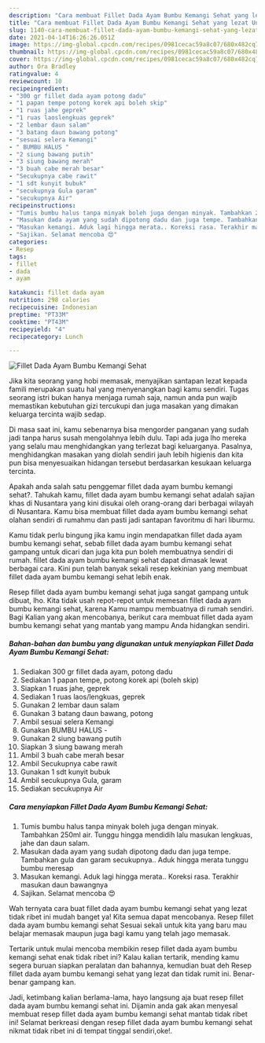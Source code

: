 ```yaml
---
description: "Cara membuat Fillet Dada Ayam Bumbu Kemangi Sehat yang lezat Untuk Jualan"
title: "Cara membuat Fillet Dada Ayam Bumbu Kemangi Sehat yang lezat Untuk Jualan"
slug: 1140-cara-membuat-fillet-dada-ayam-bumbu-kemangi-sehat-yang-lezat-untuk-jualan
date: 2021-04-14T16:26:26.051Z
image: https://img-global.cpcdn.com/recipes/0981cecac59a8c07/680x482cq70/fillet-dada-ayam-bumbu-kemangi-sehat-foto-resep-utama.jpg
thumbnail: https://img-global.cpcdn.com/recipes/0981cecac59a8c07/680x482cq70/fillet-dada-ayam-bumbu-kemangi-sehat-foto-resep-utama.jpg
cover: https://img-global.cpcdn.com/recipes/0981cecac59a8c07/680x482cq70/fillet-dada-ayam-bumbu-kemangi-sehat-foto-resep-utama.jpg
author: Ora Bradley
ratingvalue: 4
reviewcount: 10
recipeingredient:
- "300 gr fillet dada ayam potong dadu"
- "1 papan tempe potong korek api boleh skip"
- "1 ruas jahe geprek"
- "1 ruas laoslengkuas geprek"
- "2 lembar daun salam"
- "3 batang daun bawang potong"
- "sesuai selera Kemangi"
- " BUMBU HALUS "
- "2 siung bawang putih"
- "3 siung bawang merah"
- "3 buah cabe merah besar"
- "Secukupnya cabe rawit"
- "1 sdt kunyit bubuk"
- "secukupnya Gula garam"
- "secukupnya Air"
recipeinstructions:
- "Tumis bumbu halus tanpa minyak boleh juga dengan minyak. Tambahkan 250ml air. Tunggu hingga mendidih lalu masukan lengkuas, jahe dan daun salam."
- "Masukan dada ayam yang sudah dipotong dadu dan juga tempe. Tambahkan gula dan garam secukupnya.. Aduk hingga merata tunggu bumbu meresap"
- "Masukan kemangi. Aduk lagi hingga merata.. Koreksi rasa. Terakhir masukan daun bawangnya"
- "Sajikan. Selamat mencoba 😍"
categories:
- Resep
tags:
- fillet
- dada
- ayam

katakunci: fillet dada ayam 
nutrition: 298 calories
recipecuisine: Indonesian
preptime: "PT33M"
cooktime: "PT43M"
recipeyield: "4"
recipecategory: Lunch

---
```



![Fillet Dada Ayam Bumbu Kemangi Sehat](https://img-global.cpcdn.com/recipes/0981cecac59a8c07/680x482cq70/fillet-dada-ayam-bumbu-kemangi-sehat-foto-resep-utama.jpg)

Jika kita seorang yang hobi memasak, menyajikan santapan lezat kepada famili merupakan suatu hal yang menyenangkan bagi kamu sendiri. Tugas seorang istri bukan hanya menjaga rumah saja, namun anda pun wajib memastikan kebutuhan gizi tercukupi dan juga masakan yang dimakan keluarga tercinta wajib sedap.

Di masa  saat ini, kamu sebenarnya bisa mengorder panganan yang sudah jadi tanpa harus susah mengolahnya lebih dulu. Tapi ada juga lho mereka yang selalu mau menghidangkan yang terlezat bagi keluarganya. Pasalnya, menghidangkan masakan yang diolah sendiri jauh lebih higienis dan kita pun bisa menyesuaikan hidangan tersebut berdasarkan kesukaan keluarga tercinta. 



Apakah anda salah satu penggemar fillet dada ayam bumbu kemangi sehat?. Tahukah kamu, fillet dada ayam bumbu kemangi sehat adalah sajian khas di Nusantara yang kini disukai oleh orang-orang dari berbagai wilayah di Nusantara. Kamu bisa membuat fillet dada ayam bumbu kemangi sehat olahan sendiri di rumahmu dan pasti jadi santapan favoritmu di hari liburmu.

Kamu tidak perlu bingung jika kamu ingin mendapatkan fillet dada ayam bumbu kemangi sehat, sebab fillet dada ayam bumbu kemangi sehat gampang untuk dicari dan juga kita pun boleh membuatnya sendiri di rumah. fillet dada ayam bumbu kemangi sehat dapat dimasak lewat berbagai cara. Kini pun telah banyak sekali resep kekinian yang membuat fillet dada ayam bumbu kemangi sehat lebih enak.

Resep fillet dada ayam bumbu kemangi sehat juga sangat gampang untuk dibuat, lho. Kita tidak usah repot-repot untuk memesan fillet dada ayam bumbu kemangi sehat, karena Kamu mampu membuatnya di rumah sendiri. Bagi Kalian yang akan mencobanya, berikut cara membuat fillet dada ayam bumbu kemangi sehat yang mantab yang mampu Anda hidangkan sendiri.

<!--inarticleads1-->

##### Bahan-bahan dan bumbu yang digunakan untuk menyiapkan Fillet Dada Ayam Bumbu Kemangi Sehat:

1. Sediakan 300 gr fillet dada ayam, potong dadu
1. Sediakan 1 papan tempe, potong korek api (boleh skip)
1. Siapkan 1 ruas jahe, geprek
1. Sediakan 1 ruas laos/lengkuas, geprek
1. Gunakan 2 lembar daun salam
1. Gunakan 3 batang daun bawang, potong
1. Ambil sesuai selera Kemangi
1. Gunakan  BUMBU HALUS -
1. Gunakan 2 siung bawang putih
1. Siapkan 3 siung bawang merah
1. Ambil 3 buah cabe merah besar
1. Ambil Secukupnya cabe rawit
1. Gunakan 1 sdt kunyit bubuk
1. Ambil secukupnya Gula, garam
1. Sediakan secukupnya Air




<!--inarticleads2-->

##### Cara menyiapkan Fillet Dada Ayam Bumbu Kemangi Sehat:

1. Tumis bumbu halus tanpa minyak boleh juga dengan minyak. Tambahkan 250ml air. Tunggu hingga mendidih lalu masukan lengkuas, jahe dan daun salam.
1. Masukan dada ayam yang sudah dipotong dadu dan juga tempe. Tambahkan gula dan garam secukupnya.. Aduk hingga merata tunggu bumbu meresap
1. Masukan kemangi. Aduk lagi hingga merata.. Koreksi rasa. Terakhir masukan daun bawangnya
1. Sajikan. Selamat mencoba 😍




Wah ternyata cara buat fillet dada ayam bumbu kemangi sehat yang lezat tidak ribet ini mudah banget ya! Kita semua dapat mencobanya. Resep fillet dada ayam bumbu kemangi sehat Sesuai sekali untuk kita yang baru mau belajar memasak maupun juga bagi kamu yang telah jago memasak.

Tertarik untuk mulai mencoba membikin resep fillet dada ayam bumbu kemangi sehat enak tidak ribet ini? Kalau kalian tertarik, mending kamu segera buruan siapkan peralatan dan bahannya, kemudian buat deh Resep fillet dada ayam bumbu kemangi sehat yang lezat dan tidak rumit ini. Benar-benar gampang kan. 

Jadi, ketimbang kalian berlama-lama, hayo langsung aja buat resep fillet dada ayam bumbu kemangi sehat ini. Dijamin anda gak akan menyesal membuat resep fillet dada ayam bumbu kemangi sehat mantab tidak ribet ini! Selamat berkreasi dengan resep fillet dada ayam bumbu kemangi sehat nikmat tidak ribet ini di tempat tinggal sendiri,oke!.

